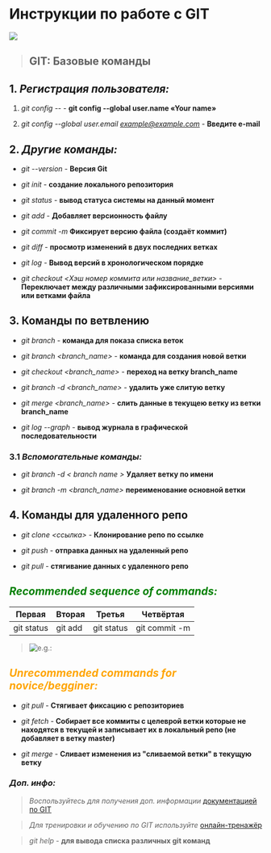 # Инструкции по работе с GIT

![](https://fuzeservers.ru/wp-content/uploads/3/0/c/30c29ce4cc08523ecc6e1f205bc207d0.jpeg)

>## GIT: Базовые команды


## 1. *Регистрация пользователя:*

1. *git config --* - **git config --global user.name «Your name»**

2. *git config --global user.email example@example.com* - **Введите e-mail**

## 2. *Другие команды:*

* *git --version* - **Версия Git**

* *git init* - **создание локального репозитория**

* *git status* - **вывод статуса системы на данный момент**

* *git add* - **Добавляет версионность файлу**

* *git commit -m* **Фиксирует версию файла (создаёт коммит)**

* *git diff* - **просмотр изменений в двух последних ветках**

* *git log* - **Вывод версий в хронологическом порядке**

* *git checkout <Хэш номер коммита или название_ветки>* - **Переключает между различными зафиксированными версиями или ветками файла**

## 3. Команды по ветвлению

* *git branch* - **команда для показа списка веток**

* *git branch <branch_name>* - **команда для создания новой ветки**

* *git checkout <branch_name>* - **переход на ветку branch_name**

* *git branch -d <branch_name>* - **удалить уже слитую ветку**

* *git merge <branch_name>* - **слить данные в текущею ветку из ветки branch_name**

* *git log --graph* - **вывод журнала в графической последовательности**

### 3.1 *Вспомогательные команды:* 

* *git branch -d < branch name >*  **Удаляет ветку по имени**

* *git branch -m <branch_name>*  **переименование основной ветки**

## 4. Команды для удаленного репо

* *git clone <ссылка>* - **Клонирование репо по ссылке**

* *git push* - **отправка данных на удаленный репо**

* *git pull* - **стягивание данных с удаленного репо** 

## <span style="color:green"> *Recommended sequence of commands:* </span>

|Первая   |Вторая   |Третья|Четвёртая|
|----------|-----------|---------|------------|
|git status|git add    |git status  |git commit -m

>![e.g.:](https://ie.wampi.ru/2022/10/02/ss-git-status.jpg "Example")

## <span style="color:orange"> *Unrecommended commands for novice/begginer:*</span>
* *git pull* - **Стягивает фиксацию с репозиториев**

* *git fetch* - **Собирает все коммиты с целеврой ветки которые не находятся в текущей и записывает их в локальный репо (не добавляет в ветку master)**

* *git merge <merged brunch>* - **Сливает изменения из "сливаемой ветки" в текущую ветку**

### *Доп. инфо:*

> *Воспользуйтесь для получения доп. информации* [документацией по GIT](https://git-scm.com/doc)

>*Для тренировки и обучению по GIT используйте* [онлайн-тренажёр](https://learngitbranching.js.org/)

> *git help* - **для вывода списка различных git команд**